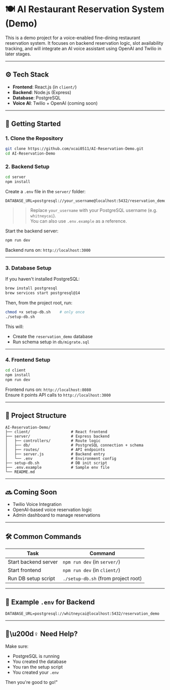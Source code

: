 # 🍽️ AI Restaurant Reservation System (Demo)

This is a demo project for a voice-enabled fine-dining restaurant reservation system. 
It focuses on backend reservation logic, slot availability tracking, and will integrate an AI voice assistant using OpenAI and Twilio in later stages.

---

## ⚙️ Tech Stack

- **Frontend**: React.js (in `client/`)
- **Backend**: Node.js (Express)
- **Database**: PostgreSQL
- **Voice AI**: Twilio + OpenAI (coming soon)

---

## 🚀 Getting Started

### 1. Clone the Repository
```bash
git clone https://github.com/xcai0511/AI-Reservation-Demo.git
cd AI-Reservation-Demo
```
### 2. Backend Setup
```bash
cd server
npm install
```
Create a `.env` file in the `server/` folder:
```env
DATABASE_URL=postgresql://your_username@localhost:5432/reservation_demo
```
> > Replace `your_username` with your PostgreSQL username (e.g. `whitneycai`).  
> > You can also use `.env.example` as a reference.


Start the backend server:
```bash
npm run dev
```
Backend runs on: `http://localhost:3000`

---

### 3. Database Setup
If you haven't installed PostgreSQL:

```bash
brew install postgresql
brew services start postgresql@14
```

Then, from the project root, run:

```bash
chmod +x setup-db.sh    # only once
./setup-db.sh
```

This will:
- Create the `reservation_demo` database
- Run schema setup in `db/migrate.sql`


---

### 4. Frontend Setup

```bash
cd client
npm install
npm run dev
```

Frontend runs on: `http://localhost:8080`  
Ensure it points API calls to `http://localhost:3000`

---

## 📁 Project Structure

```
AI-Reservation-Demo/
├── client/                  # React frontend
├── server/                  # Express backend
│   ├── controllers/         # Route logic
│   ├── db/                  # PostgreSQL connection + schema
│   ├── routes/              # API endpoints
│   ├── server.js            # Backend entry
│   └── .env                 # Environment config
├── setup-db.sh              # DB init script
├── .env.example             # Sample env file
└── README.md
```

---

## 🔜 Coming Soon
- Twilio Voice Integration
- OpenAI-based voice reservation logic
- Admin dashboard to manage reservations


---

## 🛠️ Common Commands

| Task                          | Command                            |
|-------------------------------|-------------------------------------|
| Start backend server          | `npm run dev` (in `server/`)        |
| Start frontend                | `npm run dev` (in `client/`)        |
| Run DB setup script           | `./setup-db.sh` (from project root) |

---

## 📌 Example `.env` for Backend

```env
DATABASE_URL=postgresql://whitneycai@localhost:5432/reservation_demo
```

---

## 🙋\u200d♀️ Need Help?

Make sure:
- PostgreSQL is running
- You created the database
- You ran the setup script
- You created your `.env`

Then you're good to go!"